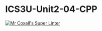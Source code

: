 # ICS3U-Unit2-04-CPP

[![Mr Coxall's Super Linter](https://github.com/venika-sem/ICS3U-Unit2-04-CPP/workflows/Mr%20Coxall's%20Super%20Linter/badge.svg)](https://github.com/venika-sem/ICS3U-Unit2-04-CPP/actions/)

